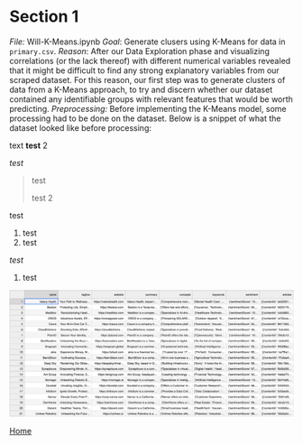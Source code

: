 # Section 1

*File:* Will-K-Means.ipynb
*Goal*: Generate clusers using K-Means for data in `primary.csv`.
*Reason*: After our Data Exploration phase and visualizing correlations (or the lack thereof) with different numerical variables revealed that it might be difficult to find any strong explanatory variables from our scraped dataset. For this reason, our first step was to generate clusters of data from a K-Means approach, to try and discern whether our dataset contained any identifiable groups with relevant features that would be worth predicting. 
*Preprocessing:*
Before implementing the K-Means model, some processing had to be done on the dataset. Below is a snippet of what the dataset looked like before processing:





text **test** 2

*test*

> test
>
> test 2

test

1. test
2. test

_test_

1. test

![Profiles](visualizations/profiles.png)

<a href="https://wihi1131.github.io/Data-Mining-Project/">Home</a>
